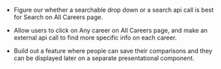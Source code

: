 + Figure our whether a searchable drop down or a search api call is best for
Search on All Careers page.

+ Allow users to click on Any career on All Careers page, and make an external
api call to find more specific info on each career.

+ Build out a feature where people can save their comparisons and they can be
displayed later on a separate presentational component.
